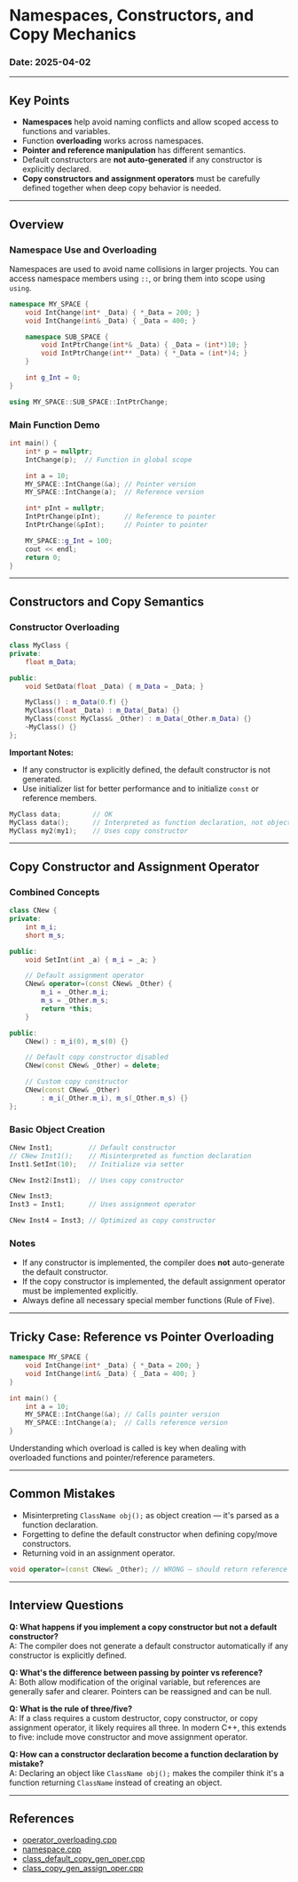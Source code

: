 ﻿# Namespaces, Constructors, and Copy Mechanics

### Date: 2025-04-02

---

## Key Points

- **Namespaces** help avoid naming conflicts and allow scoped access to functions and variables.
- Function **overloading** works across namespaces.
- **Pointer and reference manipulation** has different semantics.
- Default constructors are **not auto-generated** if any constructor is explicitly declared.
- **Copy constructors and assignment operators** must be carefully defined together when deep copy behavior is needed.

---

## Overview

### Namespace Use and Overloading

Namespaces are used to avoid name collisions in larger projects. You can access namespace members using `::`, or bring them into scope using `using`.

```cpp
namespace MY_SPACE {
    void IntChange(int* _Data) { *_Data = 200; }
    void IntChange(int& _Data) { _Data = 400; }

    namespace SUB_SPACE {
        void IntPtrChange(int*& _Data) { _Data = (int*)10; }
        void IntPtrChange(int** _Data) { *_Data = (int*)4; }
    }

    int g_Int = 0;
}

using MY_SPACE::SUB_SPACE::IntPtrChange;
```

### Main Function Demo

```cpp
int main() {
    int* p = nullptr;
    IntChange(p);  // Function in global scope

    int a = 10;
    MY_SPACE::IntChange(&a); // Pointer version
    MY_SPACE::IntChange(a);  // Reference version

    int* pInt = nullptr;
    IntPtrChange(pInt);      // Reference to pointer
    IntPtrChange(&pInt);     // Pointer to pointer

    MY_SPACE::g_Int = 100;
    cout << endl;
    return 0;
}
```

---

## Constructors and Copy Semantics

### Constructor Overloading

```cpp
class MyClass {
private:
    float m_Data;

public:
    void SetData(float _Data) { m_Data = _Data; }

    MyClass() : m_Data(0.f) {}
    MyClass(float _Data) : m_Data(_Data) {}
    MyClass(const MyClass& _Other) : m_Data(_Other.m_Data) {}
    ~MyClass() {}
};
```

**Important Notes:**
- If any constructor is explicitly defined, the default constructor is not generated.
- Use initializer list for better performance and to initialize `const` or reference members.

```cpp
MyClass data;        // OK
MyClass data();      // Interpreted as function declaration, not object
MyClass my2(my1);    // Uses copy constructor
```

---

## Copy Constructor and Assignment Operator

### Combined Concepts

```cpp
class CNew {
private:
    int m_i; 
    short m_s; 

public: 
    void SetInt(int _a) { m_i = _a; }

    // Default assignment operator
    CNew& operator=(const CNew& _Other) {
        m_i = _Other.m_i; 
        m_s = _Other.m_s; 
        return *this; 
    }

public: 
    CNew() : m_i(0), m_s(0) {}

    // Default copy constructor disabled
    CNew(const CNew& _Other) = delete;

    // Custom copy constructor
    CNew(const CNew& _Other)
        : m_i(_Other.m_i), m_s(_Other.m_s) {}
};
```

### Basic Object Creation

```cpp
CNew Inst1;         // Default constructor
// CNew Inst1();    // Misinterpreted as function declaration
Inst1.SetInt(10);   // Initialize via setter

CNew Inst2(Inst1);  // Uses copy constructor

CNew Inst3;
Inst3 = Inst1;      // Uses assignment operator

CNew Inst4 = Inst3; // Optimized as copy constructor
```

### Notes
- If any constructor is implemented, the compiler does **not** auto-generate the default constructor.
- If the copy constructor is implemented, the default assignment operator must be implemented explicitly.
- Always define all necessary special member functions (Rule of Five).

---

## Tricky Case: Reference vs Pointer Overloading

```cpp
namespace MY_SPACE {
    void IntChange(int* _Data) { *_Data = 200; }
    void IntChange(int& _Data) { _Data = 400; }
}

int main() {
    int a = 10;
    MY_SPACE::IntChange(&a); // Calls pointer version
    MY_SPACE::IntChange(a);  // Calls reference version
}
```

Understanding which overload is called is key when dealing with overloaded functions and pointer/reference parameters.

---

## Common Mistakes

- Misinterpreting `ClassName obj();` as object creation — it's parsed as a function declaration.
- Forgetting to define the default constructor when defining copy/move constructors.
- Returning void in an assignment operator.

```cpp
void operator=(const CNew& _Other); // WRONG — should return reference
```

---

## Interview Questions

**Q: What happens if you implement a copy constructor but not a default constructor?**  
A: The compiler does not generate a default constructor automatically if any constructor is explicitly defined.

**Q: What's the difference between passing by pointer vs reference?**  
A: Both allow modification of the original variable, but references are generally safer and clearer. Pointers can be reassigned and can be null.

**Q: What is the rule of three/five?**  
A: If a class requires a custom destructor, copy constructor, or copy assignment operator, it likely requires all three. In modern C++, this extends to five: include move constructor and move assignment operator.

**Q: How can a constructor declaration become a function declaration by mistake?**  
A: Declaring an object like `ClassName obj();` makes the compiler think it's a function returning `ClassName` instead of creating an object.

---

## References

- [operator_overloading.cpp](codes/operator_overloading.cpp)
- [namespace.cpp](codes/namespace.cpp)
- [class_default_copy_gen_oper.cpp](codes/class_default_copy_gen_oper.cpp)
- [class_copy_gen_assign_oper.cpp](codes/class_copy_gen_assign_oper.cpp)

